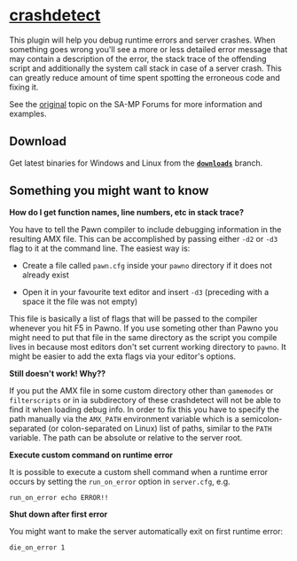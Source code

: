 [crashdetect]( https://github.com/Zeex/samp-plugin-crashdetect)
===============================================================

This plugin will help you debug runtime errors and server crashes. When
something goes wrong you'll see a more or less detailed error message that
may contain a description of the error, the stack trace of the offending script
and additionally the system call stack in case of a server crash. This can
greatly reduce amount of time spent spotting the erroneous code and fixing it.

See the [original](http://forum.sa-mp.com/showthread.php?t=262796) topic on
the SA-MP Forums for more information and examples.


Download
--------

Get latest binaries for Windows and Linux from the [**`downloads`**](https://github.com/Zeex/samp-plugin-crashdetect/tree/downloads) branch.


Something you might want to know
--------------------------------

**How do I get function names, line numbers, etc in stack trace?**

You have to tell the Pawn compiler to include debugging information in the
resulting AMX file. This can be accomplished by passing either `-d2` or `-d3`
flag to it at the command line. The easiest way is:

* Create a file called `pawn.cfg` inside your `pawno` directory if it
  does not already exist

* Open it in your favourite text editor and insert `-d3` (preceding with a space
  it the file was not empty)

This file is basically a list of flags that will be passed to the compiler
whenever you hit F5 in Pawno. If you use someting other than Pawno you might
need to put that file in the same directory as the script you compile lives
in because most editors don't set current working directory to `pawno`.
It might be easier to add the exta flags via your editor's options.


**Still doesn't work! Why??**

If you put the AMX file in some custom directory other than `gamemodes` or
`filterscripts` or in ia subdirectory of these crashdetect will not be able to
find it when loading debug info. In order to fix this you have to specify the
path manually via the `AMX_PATH` environment variable which is a
semicolon-separated (or colon-separated on Linux) list of paths, similar to
the `PATH` variable. The path can be absolute or relative to the server root.


**Execute custom command on runtime error**

It is possible to execute a custom shell command when a runtime error occurs
by setting the `run_on_error` option in `server.cfg`, e.g.

    run_on_error echo ERROR!!


**Shut down after first error**

You might want to make the server automatically exit on first runtime error:

    die_on_error 1
